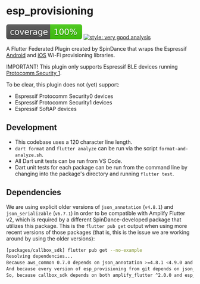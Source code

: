 # esp_provisioning

![coverage][coverage_badge]
[![style: very good analysis][very_good_analysis_badge]][very_good_analysis_link]

A Flutter Federated Plugin created by SpinDance that wraps the Espressif [Android](https://github.com/espressif/esp-idf-provisioning-android) and [iOS](https://github.com/espressif/esp-idf-provisioning-ios) Wi-Fi provisioning libraries.

IMPORTANT!
This plugin only supports Espressif BLE devices running [Protocomm Security 1](https://docs.espressif.com/projects/esp-idf/en/stable/esp32/api-reference/provisioning/protocomm.html).

To be clear, this plugin does not (yet) support:

- Espressif Protocomm Security0 devices
- Espressif Protocomm Security1 devices
- Espressif SoftAP devices

## Development

- This codebase uses a 120 character line length.
- `dart format` and `flutter analyze` can be run via the script `format-and-analyze.sh`.
- All Dart unit tests can be run from VS Code.
- Dart unit tests for each package can be run from the command line by changing into the package's directory and running `flutter test`.

## Dependencies

We are using explicit older versions of `json_annotation` (`v4.8.1`) and `json_serializable` (`v6.7.1`) in order to be compatible with Amplify Flutter v2, which is required by a different SpinDance-developed package that utilizes this package. This is the `flutter pub get` output when using more recent versions of those packages (that is, this is the issue we are working around by using the older versions):

```bash
[packages/callbox_sdk] flutter pub get --no-example
Resolving dependencies...
Because aws_common 0.7.0 depends on json_annotation >=4.8.1 <4.9.0 and no versions of aws_common match >0.7.0 <0.8.0, aws_common ^0.7.0 requires json_annotation >=4.8.1 <4.9.0.
And because every version of esp_provisioning from git depends on json_annotation ^4.9.0 and amplify_flutter >=2.0.0 depends on aws_common ^0.7.0, esp_provisioning from git is incompatible with amplify_flutter >=2.0.0.
So, because callbox_sdk depends on both amplify_flutter ^2.0.0 and esp_provisioning from git, version solving failed.
```

[coverage_badge]: esp_provisioning/coverage_badge.svg
[very_good_analysis_badge]: https://img.shields.io/badge/style-very_good_analysis-B22C89.svg
[very_good_analysis_link]: https://pub.dev/packages/very_good_analysis
